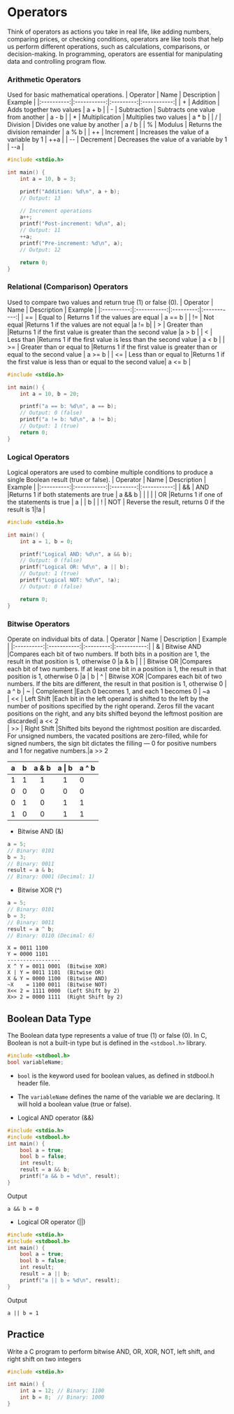 # Operators

Think of operators as actions you take in real life, like adding numbers, comparing prices, or checking conditions, operators are like tools that help us perform different operations, such as calculations, comparisons, or decision-making. In programming, operators are essential for manipulating data and controlling program flow.




### Arithmetic Operators

Used for basic mathematical operations.
| Operator | Name   | Description | Example  |
|:----------:|:-----------:|:---------:|:-----------:|
| +      |  Addition   |   	Adds together two values      |     a + b        |
| -      |   Subtraction  | Subtracts one value from another     |     a - b         |
| *      |   Multiplication  |    Multiplies two values     |    a * b         |
| /      |   	Division  |    Divides one value by another     |     a / b       |
| %      |    Modulus |      Returns the division remainder   |   a % b          |
| ++     |    Increment |     	Increases the value of a variable by 1    |   ++a          |
| --     |    Decrement |     	Decreases the value of a variable by 1    |   --a          |

 
```c
#include <stdio.h>

int main() {
    int a = 10, b = 3;

    printf("Addition: %d\n", a + b);
    // Output: 13

    // Increment operations
    a++;
    printf("Post-increment: %d\n", a);
    // Output: 11
    ++a;
    printf("Pre-increment: %d\n", a);
    // Output: 12

    return 0;
}
```
### Relational (Comparison) Operators

Used to compare two values and return true (1) or false (0).
| Operator | Name   | Description | Example  |
|:----------:|:-----------:|:---------:|:-----------:|
| ==          |  	Equal to   |   Returns 1 if the values are equal     |    a == b         |
| !=      | Not equal  |Returns 1 if the values are not equal |a != b|
| >      | Greater than |Returns 1 if the first value is greater than the second value |a > b |
| <      | Less than  |Returns 1 if the first value is less than the second value | a < b |
| >=     | Greater than or equal to |Returns 1 if the first value is greater than or equal to the second value |   a >= b   |
| <=     | Less than or equal to |Returns 1 if the first value is less than or equal to the second value|      a <= b        |  

```c
#include <stdio.h>

int main() {
    int a = 10, b = 20;

    printf("a == b: %d\n", a == b);
    // Output: 0 (false)
    printf("a != b: %d\n", a != b);
    // Output: 1 (true)
    return 0;
}
```


### Logical Operators

Logical operators are used to combine multiple conditions to produce a single Boolean result (true or false).
| Operator | Name   | Description | Example  |
|:----------:|:-----------:|:---------:|:-----------:|
| &&     | AND |Returns 1 if both statements are true | a && b |
|  \| \|   | OR |Returns 1 if one of the statements is true | a \| \| b   |
| !      |	NOT | Reverse the result, returns 0 if the result is 1|!a |

```c
#include <stdio.h>

int main() {
    int a = 1, b = 0;

    printf("Logical AND: %d\n", a && b);
    // Output: 0 (false)
    printf("Logical OR: %d\n", a || b);
    // Output: 1 (true)
    printf("Logical NOT: %d\n", !a);
    // Output: 0 (false)

    return 0;
}
```

### Bitwise Operators

Operate on individual bits of data.
| Operator | Name   | Description | Example  |
|:----------:|:-----------:|:---------:|:-----------:|
| &      | Bitwise AND |Compares each bit of two numbers. If both bits in a position are 1, the result in that position is 1, otherwise 0     |a & b 
| \|     | Bitwise OR  |Compares each bit of two numbers. If at least one bit in a position is 1, the result in that position is 1, otherwise 0     |a \| b 
| ^      | Bitwise XOR |Compares each bit of two numbers. If the bits are different, the result in that position is 1, otherwise 0       | a ^ b
| ~      | Complement  |Each 0 becomes 1, and each 1 becomes 0   | ~a  
| <<     | Left Shift  |Each bit in the left operand is shifted to the left by the number of positions specified by the right operand. Zeros fill the vacant positions on the right, and any bits shifted beyond the leftmost position are discarded|  a << 2   
| >>     |  Right Shift |Shifted bits beyond the rightmost position are discarded. For unsigned numbers, the vacated positions are zero-filled, while for signed numbers, the sign bit dictates the filling — 0 for positive numbers and 1 for negative numbers.|a >> 2 


   | a | b | a & b | a \| b | a ^ b |
   |:---:|:---:|:-------:|:--------:|-------|
   | 1 | 1 | 1     | 1      | 0     |
   | 0 | 0 | 0     | 0      | 0     |
   | 0 | 1 | 0     | 1      | 1     |
   | 1 | 0 | 0     | 1      | 1     |
 
 * Bitwise AND (&)
```c
a = 5;
// Binary: 0101
b = 3;
// Binary: 0011
result = a & b;
// Binary: 0001 (Decimal: 1)
```
 * Bitwise XOR (^)
```c
a = 5;
// Binary: 0101
b = 3;
// Binary: 0011
result = a ^ b;
// Binary: 0110 (Decimal: 6)
```



```
X = 0011 1100
Y = 0000 1101
-----------------
X ^ Y = 0011 0001  (Bitwise XOR)
X | Y = 0011 1101  (Bitwise OR)
X & Y = 0000 1100  (Bitwise AND)
~X    = 1100 0011  (Bitwise NOT)
X<< 2 = 1111 0000  (Left Shift by 2)
X>> 2 = 0000 1111  (Right Shift by 2)

```


## Boolean Data Type

The Boolean data type represents a value of true (1) or false (0). In C, Boolean is not a built-in type but is defined in the `<stdbool.h>` library.


```c
#include <stdbool.h>
bool variableName;
```

* `bool` is the keyword used for boolean values, as defined in stdbool.h header file.
* The `variableName` defines the name of the variable we are declaring. It will hold a boolean value (true or false).


* Logical AND operator (&&)
```c
#include <stdio.h>
#include <stdbool.h>
int main() {
    bool a = true;
    bool b = false;
    int result;
    result = a && b;
    printf("a && b = %d\n", result);
}
```
Output
```
a && b = 0
```

* Logical OR operator (||)
```c
#include <stdio.h>
#include <stdbool.h>
int main() {
    bool a = true;
    bool b = false;
    int result;
    result = a || b;
    printf("a || b = %d\n", result);
}
```
Output
```
a || b = 1
```



## **Practice**
Write a C program to perform bitwise AND, OR, XOR, NOT, left shift, and right shift on two integers

```c
#include <stdio.h>

int main() {
    int a = 12; // Binary: 1100
    int b = 8;  // Binary: 1000
}

```
